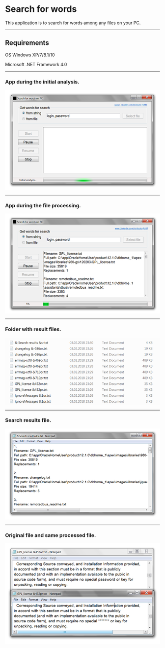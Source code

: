 # Search for words

This application is to search for words among any files on your PC.

***
## Requirements

OS Windows XP/7/8.1/10

Microsoft .NET Framework 4.0

***
### App during the initial analysis.

![App during the initial analysis](https://github.com/docto-RAM/search-for-words/blob/master/App%20during%20the%20initial%20analysis.png)

***
### App during the file processing.

![App during file processing](https://github.com/docto-RAM/search-for-words/blob/master/App%20during%20the%20file%20processing.png)

***
### Folder with result files.

![Folder with result files](https://github.com/docto-RAM/search-for-words/blob/master/Folder%20with%20result%20files.png)

***
### Search results file.

![Search results file](https://github.com/docto-RAM/search-for-words/blob/master/Search%20results%20file.png)

***
### Original file and same processed file.

![Original file and same processed file](https://github.com/docto-RAM/search-for-words/blob/master/Original%20file%20and%20same%20processed%20file.png)

